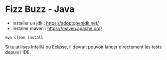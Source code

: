 # Fizz Buzz - Java

* installer un jdk : https://adoptopenjdk.net/
* installer maven :  https://maven.apache.org/

```
mvn clean install
```

Si tu utilises IntelliJ ou Eclipse, il devrait pouvoir lancer directement les tests depuis l'IDE.